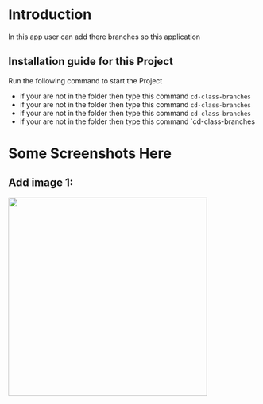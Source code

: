 # Introduction
In this app user can add there branches so this application 

## Installation guide for this Project
Run the following command to start the Project

* if your are not in the folder then type this command `cd-class-branches`
* if your are not in the folder then type this command `cd-class-branches`
* if your are not in the folder then type this command `cd-class-branches`
* if your are not in the folder then type this command `cd-class-branches

# Some Screenshots Here

## Add image 1:

<img src="screenshots/abc1.jpeg" width="400">
